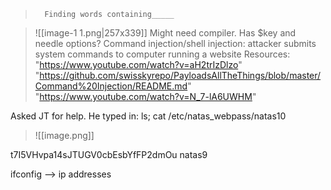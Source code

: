 > ```![[image.png|393x174]]
> 	Finding words containing_____

> ![[image-1 1.png|257x339]]
> Might need compiler. Has $key and needle options? 
> 	Command injection/shell injection: attacker submits system commands to computer running a website 
			Resources: 
				 "https://www.youtube.com/watch?v=aH2trIzDlzo"
				"https://github.com/swisskyrepo/PayloadsAllTheThings/blob/master/Command%20Injection/README.md"
				"https://www.youtube.com/watch?v=N_7-lA6UWHM"
		
Asked JT for help. He typed in: 
			 ls; cat /etc/natas_webpass/natas10
> 	![[image.png]]


t7I5VHvpa14sJTUGV0cbEsbYfFP2dmOu
natas9

ifconfig --> ip addresses 




